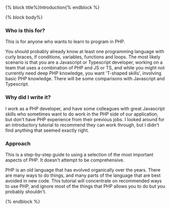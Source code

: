 {% block title%}Introduction{% endblock %}

{% block body%}

### Who is this for?

This is for anyone who wants to learn to program in PHP.

You should probably already know at least one programming language with curly braces, if conditions, variables, functions and
loops. The most likely scenario is that you are a Javascript or Typescript developer, working on a team that uses
a combination of PHP and JS or TS, and while you might not currently need deep PHP knowledge,
you want 'T-shaped skills', involving basic PHP knowledge. There will be some comparisons with Javascript and
Typescript.

### Why did I write it?

I work as a PHP developer, and have some colleagues with great Javascript skills who sometimes want to do work in the PHP
side of our application, but don't have PHP experience from their previous jobs. I looked around for an introductory
tutorial to recommend they can work through, but I didn't find anything that seemed exactly right.

### Approach

This is a step-by-step guide to using a selection of the most important aspects of PHP. It doesn't attempt to be
comprehensive.

PHP is an old language that has evolved organically over the years. There are many ways to do things,
and many parts of the language that are best avoided in new code. This tutorial will concentrate on recommended
ways to use PHP, and ignore most of the things that PHP allows you to do but you probably shouldn't.

{% endblock %}
